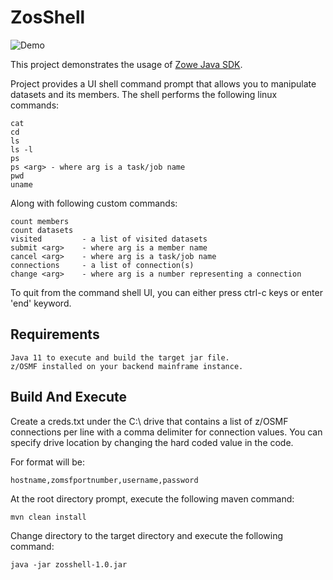 # ZosShell

![Demo](https://github.com/frankgiordano/ZosShell/blob/master/demo.gif)
  
This project demonstrates the usage of [Zowe Java SDK](https://github.com/zowe/zowe-client-java-sdk).
  
Project provides a UI shell command prompt that allows you to manipulate datasets and its members. The shell performs the following linux commands:  
  
    cat
    cd
    ls  
    ls -l
    ps
    ps <arg> - where arg is a task/job name   
    pwd   
    uname
  
Along with following custom commands:  
    
    count members  
    count datasets  
    visited         - a list of visited datasets
    submit <arg>    - where arg is a member name  
    cancel <arg>    - where arg is a task/job name  
    connections     - a list of connection(s)   
    change <arg>    - where arg is a number representing a connection
  
To quit from the command shell UI, you can either press ctrl-c keys or enter 'end' keyword.  
  
## Requirements  
  
    Java 11 to execute and build the target jar file.   
    z/OSMF installed on your backend mainframe instance.  
    
## Build And Execute  

Create a creds.txt under the C:\ drive that contains a list of z/OSMF connections per line with a comma delimiter for
connection values. You can specify drive location by changing the hard coded value in the code.  
  
For format will be:  
    
    hostname,zomsfportnumber,username,password  
    
At the root directory prompt, execute the following maven command:  
  
    mvn clean install  
  
Change directory to the target directory and execute the following command:  
  
    java -jar zosshell-1.0.jar  
  

